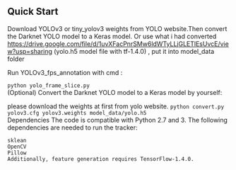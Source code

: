 ## Quick Start
Download YOLOv3 or tiny_yolov3 weights from YOLO website.Then convert the Darknet YOLO model to a Keras model. Or use what i had converted https://drive.google.com/file/d/1uvXFacPnrSMw6ldWTyLLjGLETlEsUvcE/view?usp=sharing (yolo.h5 model file with tf-1.4.0) , put it into model_data folder

Run YOLOv3_fps_annotation with cmd :

```python yolo_frame_slice.py```  
(Optional) Convert the Darknet YOLO model to a Keras model by yourself:

 please download the weights at first from yolo website. 
 ```python convert.py yolov3.cfg yolov3.weights model_data/yolo.h5```  
Dependencies
The code is compatible with Python 2.7 and 3. The following dependencies are needed to run the tracker:

```NumPy
sklean
OpenCV
Pillow 
Additionally, feature generation requires TensorFlow-1.4.0.
